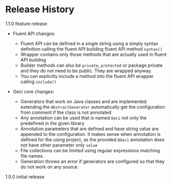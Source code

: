 # Release History

1.1.0 feature release

* Fluent API changes:
  * Fluent API can be defined in a single string using a simply syntax definition calling the fluent API building
    fluent API method `syntax()`
  * Wrapper contains only those methods that are actually used in fluent API building
  * Builder methods can also be `private`, `protected` or package private and they do not need to be public. They are
    wrapped anyway.
  * You can explicitly include a method into the fluent API wrapper calling `include()`
  
* Geci core changes:
  * Generators that work on Java classes and are implemented extending the `AbstractGenerator` automatically get
    the configuration from comment if the class is not annotated
  * Any annotation can be used that is named `Geci` not only the predefined in the given library
  * Annotation parameters that are defined and have string value are appended to the configuration. It makes sense
    when annotation is defined for the using project, as the provided `@Geci` annotation does not have other
    parameter only `value`
  * File collections can be limited using regular expressions matching file names.
  * Generation throws an error if generators are configured so that they do not work on any source.


1.0.0 initial release